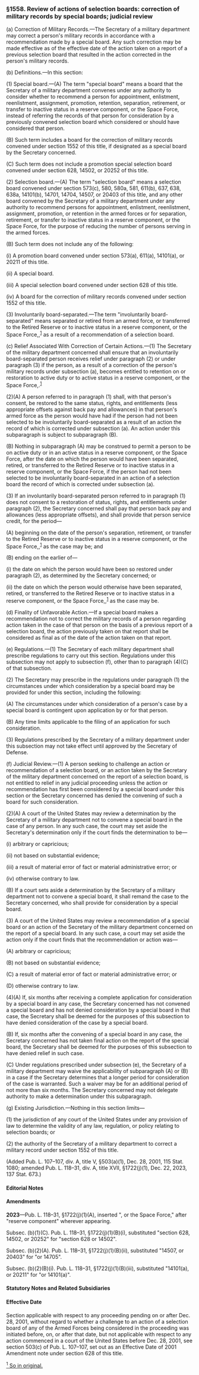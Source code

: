 ### §1558. Review of actions of selection boards: correction of military records by special boards; judicial review ###

(a) Correction of Military Records.—The Secretary of a military department may correct a person's military records in accordance with a recommendation made by a special board. Any such correction may be made effective as of the effective date of the action taken on a report of a previous selection board that resulted in the action corrected in the person's military records.

(b) Definitions.—In this section:

(1) Special board.—(A) The term "special board" means a board that the Secretary of a military department convenes under any authority to consider whether to recommend a person for appointment, enlistment, reenlistment, assignment, promotion, retention, separation, retirement, or transfer to inactive status in a reserve component, or the Space Force, instead of referring the records of that person for consideration by a previously convened selection board which considered or should have considered that person.

(B) Such term includes a board for the correction of military records convened under section 1552 of this title, if designated as a special board by the Secretary concerned.

(C) Such term does not include a promotion special selection board convened under section 628, 14502, or 20252 of this title.

(2) Selection board.—(A) The term "selection board" means a selection board convened under section 573(c), 580, 580a, 581, 611(b), 637, 638, 638a, 14101(b), 14701, 14704, 14507, or 20403 of this title, and any other board convened by the Secretary of a military department under any authority to recommend persons for appointment, enlistment, reenlistment, assignment, promotion, or retention in the armed forces or for separation, retirement, or transfer to inactive status in a reserve component, or the Space Force, for the purpose of reducing the number of persons serving in the armed forces.

(B) Such term does not include any of the following:

(i) A promotion board convened under section 573(a), 611(a), 14101(a), or 20211 of this title.

(ii) A special board.

(iii) A special selection board convened under section 628 of this title.

(iv) A board for the correction of military records convened under section 1552 of this title.

(3) Involuntarily board-separated.—The term "involuntarily board-separated" means separated or retired from an armed force, or transferred to the Retired Reserve or to inactive status in a reserve component, or the Space Force,,<sup><a href="#1558_1_target" name="1558_1">1</a></sup> as a result of a recommendation of a selection board.

(c) Relief Associated With Correction of Certain Actions.—(1) The Secretary of the military department concerned shall ensure that an involuntarily board-separated person receives relief under paragraph (2) or under paragraph (3) if the person, as a result of a correction of the person's military records under subsection (a), becomes entitled to retention on or restoration to active duty or to active status in a reserve component, or the Space Force,.<sup><a href="#1558_1_target" name="1558_1">1</a></sup>

(2)(A) A person referred to in paragraph (1) shall, with that person's consent, be restored to the same status, rights, and entitlements (less appropriate offsets against back pay and allowances) in that person's armed force as the person would have had if the person had not been selected to be involuntarily board-separated as a result of an action the record of which is corrected under subsection (a). An action under this subparagraph is subject to subparagraph (B).

(B) Nothing in subparagraph (A) may be construed to permit a person to be on active duty or in an active status in a reserve component, or the Space Force, after the date on which the person would have been separated, retired, or transferred to the Retired Reserve or to inactive status in a reserve component, or the Space Force, if the person had not been selected to be involuntarily board-separated in an action of a selection board the record of which is corrected under subsection (a).

(3) If an involuntarily board-separated person referred to in paragraph (1) does not consent to a restoration of status, rights, and entitlements under paragraph (2), the Secretary concerned shall pay that person back pay and allowances (less appropriate offsets), and shall provide that person service credit, for the period—

(A) beginning on the date of the person's separation, retirement, or transfer to the Retired Reserve or to inactive status in a reserve component, or the Space Force,,<sup><a href="#1558_1_target" name="1558_1">1</a></sup> as the case may be; and

(B) ending on the earlier of—

(i) the date on which the person would have been so restored under paragraph (2), as determined by the Secretary concerned; or

(ii) the date on which the person would otherwise have been separated, retired, or transferred to the Retired Reserve or to inactive status in a reserve component, or the Space Force,,<sup><a href="#1558_1_target" name="1558_1">1</a></sup> as the case may be.

(d) Finality of Unfavorable Action.—If a special board makes a recommendation not to correct the military records of a person regarding action taken in the case of that person on the basis of a previous report of a selection board, the action previously taken on that report shall be considered as final as of the date of the action taken on that report.

(e) Regulations.—(1) The Secretary of each military department shall prescribe regulations to carry out this section. Regulations under this subsection may not apply to subsection (f), other than to paragraph (4)(C) of that subsection.

(2) The Secretary may prescribe in the regulations under paragraph (1) the circumstances under which consideration by a special board may be provided for under this section, including the following:

(A) The circumstances under which consideration of a person's case by a special board is contingent upon application by or for that person.

(B) Any time limits applicable to the filing of an application for such consideration.

(3) Regulations prescribed by the Secretary of a military department under this subsection may not take effect until approved by the Secretary of Defense.

(f) Judicial Review.—(1) A person seeking to challenge an action or recommendation of a selection board, or an action taken by the Secretary of the military department concerned on the report of a selection board, is not entitled to relief in any judicial proceeding unless the action or recommendation has first been considered by a special board under this section or the Secretary concerned has denied the convening of such a board for such consideration.

(2)(A) A court of the United States may review a determination by the Secretary of a military department not to convene a special board in the case of any person. In any such case, the court may set aside the Secretary's determination only if the court finds the determination to be—

(i) arbitrary or capricious;

(ii) not based on substantial evidence;

(iii) a result of material error of fact or material administrative error; or

(iv) otherwise contrary to law.

(B) If a court sets aside a determination by the Secretary of a military department not to convene a special board, it shall remand the case to the Secretary concerned, who shall provide for consideration by a special board.

(3) A court of the United States may review a recommendation of a special board or an action of the Secretary of the military department concerned on the report of a special board. In any such case, a court may set aside the action only if the court finds that the recommendation or action was—

(A) arbitrary or capricious;

(B) not based on substantial evidence;

(C) a result of material error of fact or material administrative error; or

(D) otherwise contrary to law.

(4)(A) If, six months after receiving a complete application for consideration by a special board in any case, the Secretary concerned has not convened a special board and has not denied consideration by a special board in that case, the Secretary shall be deemed for the purposes of this subsection to have denied consideration of the case by a special board.

(B) If, six months after the convening of a special board in any case, the Secretary concerned has not taken final action on the report of the special board, the Secretary shall be deemed for the purposes of this subsection to have denied relief in such case.

(C) Under regulations prescribed under subsection (e), the Secretary of a military department may waive the applicability of subparagraph (A) or (B) in a case if the Secretary determines that a longer period for consideration of the case is warranted. Such a waiver may be for an additional period of not more than six months. The Secretary concerned may not delegate authority to make a determination under this subparagraph.

(g) Existing Jurisdiction.—Nothing in this section limits—

(1) the jurisdiction of any court of the United States under any provision of law to determine the validity of any law, regulation, or policy relating to selection boards; or

(2) the authority of the Secretary of a military department to correct a military record under section 1552 of this title.

(Added Pub. L. 107–107, div. A, title V, §503(a)(1), Dec. 28, 2001, 115 Stat. 1080; amended Pub. L. 118–31, div. A, title XVII, §1722(j)(1), Dec. 22, 2023, 137 Stat. 673.)

#### **Editorial Notes** ####

#### Amendments ####

**2023**—Pub. L. 118–31, §1722(j)(1)(A), inserted ", or the Space Force," after "reserve component" wherever appearing.

Subsec. (b)(1)(C). Pub. L. 118–31, §1722(j)(1)(B)(i), substituted "section 628, 14502, or 20252" for "section 628 or 14502".

Subsec. (b)(2)(A). Pub. L. 118–31, §1722(j)(1)(B)(ii), substituted "14507, or 20403" for "or 14705".

Subsec. (b)(2)(B)(i). Pub. L. 118–31, §1722(j)(1)(B)(iii), substituted "14101(a), or 20211" for "or 14101(a)".

#### **Statutory Notes and Related Subsidiaries** ####

#### Effective Date ####

Section applicable with respect to any proceeding pending on or after Dec. 28, 2001, without regard to whether a challenge to an action of a selection board of any of the Armed Forces being considered in the proceeding was initiated before, on, or after that date, but not applicable with respect to any action commenced in a court of the United States before Dec. 28, 2001, see section 503(c) of Pub. L. 107–107, set out as an Effective Date of 2001 Amendment note under section 628 of this title.

[<sup>1</sup> So in original.](#1558_1)